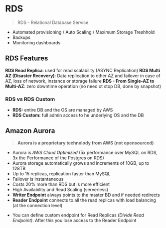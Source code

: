 # RDS
> RDS - Relational Database Service
- Automated provisioning / Auto Scaling / Maximum Storage Treshhold
- Backups
- Monitoring dashboards
## RDS Features
**RDS Read Replica**: used for read scalability (ASYNC Replication)
**RDS Multi AZ (Disaster Recovery)**: Data replication to other AZ and failover in case of AZ, loss of network, instance or storage failure
**RDS - From Single-AZ to Multi-AZ**: zero downtime operation (no need ot stop DB, done by snapshot)
### RDS vs RDS Custom
- **RDS:** entire DB and the OS are managed by AWS
- **RDS Custom:** full admin access to he underlying OS and the DB
## Amazon Aurora
> **Aurora is a proprietary technolody from AWS (not opensourced)**
- Aurora is *AWS Cloud Optimized* (5x performance over MySQL on RDS, 3x the Performance of the Postgres on RDS)
- Aurora storage automatically grows and increments of 10GB, up to 128TB
- Up to 15 replicas, replication faster than MySQL
- Failover is instantaneous
- Costs 20% more than RDS but is more efficient
- High Availability and Read Scaling (serverless)
- **Writer Endpoint** always points to the master BD and if needed redirects
- **Reader Endpoint** connects to all the read replicas with load balancing (at the connection level)
* You can define custom endpoint for Read Replicas *(Divide Read Endpoint)*. After this you lose access to the Reader Endpoint